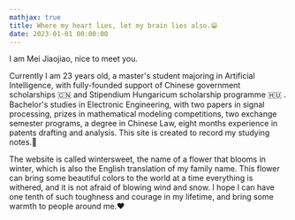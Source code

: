 ```yaml
---
mathjax: true
title: Where my heart lies, let my brain lies also.😁
date: 2023-01-01 00:00:00
---
```


I am Mei Jiaojiao, nice to meet you.

Currently I am 23 years old, a master's student majoring in Artificial Intelligence, with fully-founded support of Chinese government scholarships 🇨🇳 and Stipendium Hungaricum scholarship programme 🇭🇺 . Bachelor's studies in Electronic Engineering, with two papers in signal processing, prizes in mathematical modeling competitions, two exchange semester programs, a degree in Chinese Law, eight months experience in patents drafting and analysis. This site is created to record my studying notes.📒 

The website is called wintersweet, the name of a flower that blooms in winter, which is also the English translation of my family name. This flower can bring some beautiful colors to the world at a time everything is withered, and it is not afraid of blowing wind and snow. I hope I can have one tenth of such toughness and courage in my lifetime, and bring some warmth to people around me.❤️
